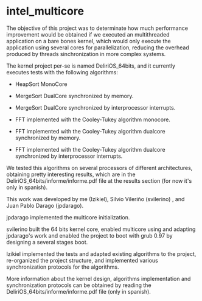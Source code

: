 intel_multicore
===============

The objective of this project was to determinate how much performance improvement would be obtained if we executed an  multithreaded application on a bare bones kernel, which would only execute the application using several cores for parallelization, reducing the overhead produced by threads sinchronization in more complex systems.

The kernel project per-se is named DeliriOS_64bits, and it currently executes tests with the following algorithms:

* HeapSort MonoCore
* MergeSort DualCore synchronized by memory.
* MergeSort DualCore synchronized by interprocessor interrupts.

* FFT implemented with the Cooley-Tukey algorithm monocore.
* FFT implemented with the Cooley-Tukey algorithm dualcore synchronized by memory.
* FFT implemented with the Cooley-Tukey algorithm dualcore synchronized by interprocessor interrupts.

We tested this algorithms on several processors of different architectures, obtaining pretty interesting results, which are in the DeliriOS_64bits/informe/informe.pdf file at the results section (for now it's only in spanish).

This work was developed by me (Izikiel), Silvio Vileriño (svilerino) , and Juan Pablo Darago (jpdarago).

jpdarago implemented the multicore initialization.

svilerino built the 64 bits kernel core, enabled multicore using and adapting jpdarago's work and enabled the project to boot with grub 0.97 by designing a several stages boot.

Izikiel implemented the tests and adapted existing algorithms to the project, re-organized the project structure, and implemented various synchronization protocols for the algorithms.

More information about the kernel design, algorithms implementation and synchronization protocols can be obtained by reading the DeliriOS_64bits/informe/informe.pdf file (only in spanish).
